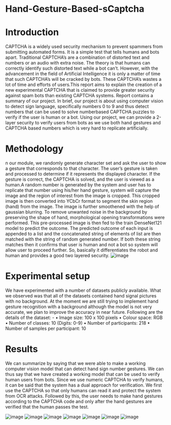 # Hand-Gesture-Based-sCaptcha
# Introduction
CAPTCHA is a widely used security mechanism to prevent spammers from submitting automated forms. It is a simple test that tells humans and bots apart. Traditional CAPTCHA’s are a combination of distorted text and numbers or an audio with extra noise. The theory is that humans can correctly identify such distorted text while a bot can’t. However, with the advancement in the field of Artificial Intelligence it is only a matter of time that such CAPTCHA’s
will be cracked by bots. These CAPTCHA’s wastes a lot of time and efforts of users.This report aims to explain the creation of a new experimental CAPTCHA that is claimed to provide greater security against spam bots than existing CAPTCHA systems. Report contains a summary of our project. In brief, our project is about using computer vision to detect sign language, specifically numbers 0 to 9 and thus detect numbers that can be used to solve numberbased CAPTCHA puzzles to verify if the user is human or a bot. Using our project, we can provide a 2-layer security to verify users from bots as we use both hand gestures and CAPTCHA based numbers which is very hard to replicate artificially.
# Methodology
n our module, we randomly generate character set and ask the user to show a gesture that corresponds to that character. The user’s gesture is taken and processed to determine if it represents the displayed character. If the gesture is correct, the CAPTCHA is solved, and the user is viewed as a human.A random number is generated by the system and user has to replicate that number using his/her hand gesture, system will capture the image and the region of interest from the image is cropped. This cropped image is then converted into YCbCr format to segment the skin region (hand) from the image. The image is further smoothened with the help of gaussian blurring. To remove unwanted noise in the background by preserving the shape of hand, morphological opening transformations were performed. This pre-processed image is then fed to the train DenseNet121 model to predict the outcome. The predicted outcome of each input is appended to a list and the concatenated string of elements of list are then matched with the string of random generated number. If both these
string matches then it confirms that user is human and not a bot so system will allow user to proceed further. So, basically it differentiates the robot and human and provides a good two layered security. 
![image](https://user-images.githubusercontent.com/84806846/186536594-ab7088a8-a56e-4649-9a6d-cc6f3979b3f0.png)

# Experimental setup
We have experimented with a number of datasets
publicly available. What we observed was that all of the
datasets contained hand signal pictures with no background. At the moment we are still trying to implement
hand gesture recognition with a background although the
model is not very accurate, we plan to improve the accuracy
in near future.
Following are the details of the dataset: -
• Image size: 100 x 100 pixels
• Colour space: RGB
• Number of classes: 10 (Digits: 0-9)
• Number of participants: 218
• Number of samples per participant: 10
# Results
We can summarize by saying that we were able to make a working computer vision model that can detect hand sign number gestures. We can thus say that we have created a working model that can be used to verify human users from bots. Since we use numeric CAPTCHA to verify humans, it can be said that the system has a dual approach for verification. We first use the CAPTCHA so that only humans can read it and protect the system from OCR attacks. Followed by this, the user needs to make hand gestures according to the CAPTCHA code and only after the hand gestures are verified that the human passes the test.

![image](https://user-images.githubusercontent.com/84806846/186536622-fcb1ddb8-b439-4ee0-9478-18ef1162d3b0.png)
![image](https://user-images.githubusercontent.com/84806846/186536635-6bbb09d7-74d7-4937-bb49-db38d6bceef0.png)
![image](https://user-images.githubusercontent.com/84806846/186536660-d1a72868-22e1-4e94-a9cf-34ff941f722e.png)
![image](https://user-images.githubusercontent.com/84806846/186536673-526c1b3e-7934-4023-81d8-734aaa90f135.png)
![image](https://user-images.githubusercontent.com/84806846/186536691-d948b4d5-bdd8-453d-918c-1f003b6496f8.png)
![image](https://user-images.githubusercontent.com/84806846/186536705-2197d8ca-00ee-4800-83eb-2820e2d8b3db.png)
![image](https://user-images.githubusercontent.com/84806846/186536720-c84ea519-9399-4350-a093-8ae91af91d81.png)




